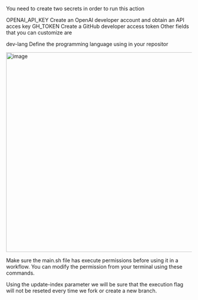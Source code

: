 You need to create two secrets in order to run this action

OPENAI_API_KEY Create an OpenAI developer account and obtain an API acces key
GH_TOKEN Create a GitHub developer access token
Other fields that you can customize are

dev-lang Define the programming language using in your repositor

<img width="1212" height="540" alt="image" src="https://github.com/user-attachments/assets/9d213c93-bc2a-4b3b-8eaf-705071886f79" />

 Make sure the main.sh file has execute permissions before using it in a workflow. You can modify the permission from your terminal using these commands.

Using the update-index parameter we will be sure that the execution flag will not be reseted every time we fork or create a new branch.
